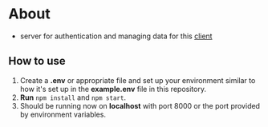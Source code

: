# About
- server for authentication and managing data for this [client](https://github.com/DynamiteBob17/Pinterest-Clone-Client)

## How to use
1. Create a **.env** or appropriate file and set up your environment similar to how it's set up in the **example.env** file in this repository.
2. **Run** `npm install` and `npm start`.
3. Should be running now on **localhost** with port 8000 or the port provided by environment variables.

